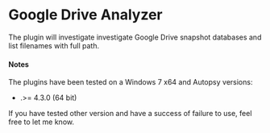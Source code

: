 
# Google Drive Analyzer


The plugin will investigate investigate Google Drive snapshot databases and list filenames with full path.



#### Notes

The plugins have been tested on a Windows 7 x64 and Autopsy versions:
- .>= 4.3.0 (64 bit)


If you have tested other version and have a success of failure to use, feel free to let me know.


 

